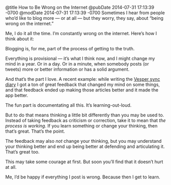 @title How to Be Wrong on the Internet
@pubDate 2014-07-31 17:13:39 -0700
@modDate 2014-07-31 17:13:39 -0700
Sometimes I hear from people who’d like to blog more — or at all — but they worry, they say, about “being wrong on the internet.”

Me, I do it all the time. I’m constantly wrong on the internet. Here’s how I think about it:

Blogging is, for me, part of the process of getting to the truth.

Everything is provisional — it’s what I think now, and I might change my mind in a year. Or in a day. Or in a minute, when somebody posts (or tweets) more or better information or has a solid argument.

And that’s the part I love. A recent example: while writing the <a href="http://inessential.com/vespersyncdiary">Vesper sync diary</a> I got a ton of great feedback that changed my mind on some things, and that feedback ended up making those articles better and it made the app better.

The fun part is documentating all this. It’s learning-out-loud.

But to do that means thinking a little bit differently than you may be used to. Instead of taking feedback as criticism or correction, take it to mean that <em>the process is working</em>. If you learn something or change your thinking, then that’s great. That’s the point.

The feedback may also *not* change your thinking, but you may understand your thinking better and end up being better at defending and articulating it. That’s great too.

This may take some courage at first. But soon you’ll find that it doesn’t hurt at all.

Me, I’d be happy if everything I post is wrong. Because then I get to learn.
